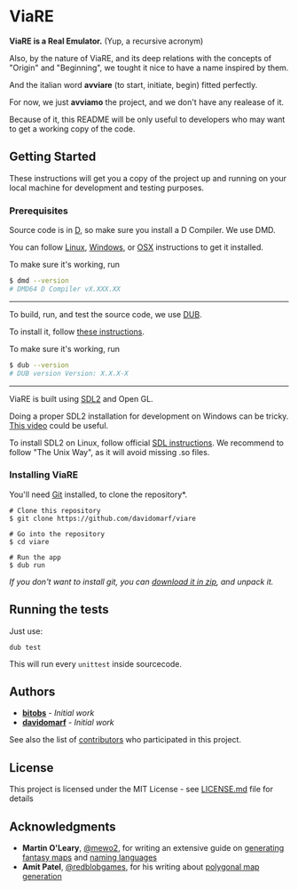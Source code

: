 # ViaRE 

**ViaRE is a Real Emulator.** (Yup, a recursive acronym)

Also, by the nature of ViaRE, and its deep relations with the concepts of
"Origin" and "Beginning", we tought it nice to have a name inspired by them.

And the italian word **avviare** (to start, initiate, begin) fitted perfectly.

For now, we just **avviamo** the project, and we don't have any realease of it.

Because of it, this README will be only useful to developers who may want to
get a working copy of the code.

## Getting Started

These instructions will get you a copy of the project up and running on your
local machine for development and testing purposes.

### Prerequisites

Source code is in [D](https://dlang.org/), so make sure you install a D Compiler.
We use DMD.

You can follow [Linux](https://dlang.org/dmd-linux.html),
[Windows](https://dlang.org/dmd-windows.html), or [OSX](https://dlang.org/dmd-osx.html)
instructions to get it installed.

To make sure it's working, run

```bash
$ dmd --version
# DMD64 D Compiler vX.XXX.XX
```
---

To build, run, and test the source code, we use [DUB](https://github.com/dlang/dub).

To install it, follow [these instructions](https://github.com/dlang/dub#installation).

To make sure it's working, run

```bash
$ dub --version
# DUB version Version: X.X.X-X
```

---

ViaRE is built using [SDL2](https://www.libsdl.org/download-2.0.php) and Open GL.

Doing a proper SDL2 installation for development on Windows can be tricky.
[This video](https://www.youtube.com/watch?v=ybYMOKEW9IY) could be useful.

To install SDL2 on Linux, follow official [SDL instructions](https://wiki.libsdl.org/Installation).
We recommend to follow "The Unix Way", as it will avoid missing .so files.

### Installing ViaRE

You'll need [Git](https://git-scm.com/) installed, to clone the repository*.

```
# Clone this repository
$ git clone https://github.com/davidomarf/viare

# Go into the repository
$ cd viare

# Run the app
$ dub run
```

*If you don't want to install git, you can [download it in zip](https://github.com/davidomarf/viare/archive/master.zip),
and unpack it.*

## Running the tests

Just use:

```
dub test
```

This will run every `unittest` inside sourcecode.

## Authors

- [**bitobs**](https://github.com/bitobs) - *Initial work* 
- [**davidomarf**](https://github.com/davidomarf) - *Initial work*

See also the list of [contributors](https://github.com/your/project/contributors) who participated in this project.

## License

This project is licensed under the MIT License - see [LICENSE.md](LICENSE.md) file for details

## Acknowledgments

* **Martin O'Leary**, [@mewo2](https://twitter.com/mewo2), for writing an extensive guide
on [generating fantasy maps](http://mewo2.com/notes/terrain/) and [naming languages](http://mewo2.com/notes/naming-language/)
* **Amit Patel**, [@redblobgames](https://twitter.com/redblobgames), for his writing about
[polygonal map generation](http://www-cs-students.stanford.edu/~amitp/game-programming/polygon-map-generation/)

<!---
### Break down into end to end tests

Explain what these tests test and why

```
Give an example
```
### And coding style tests

Explain what these tests test and why

```
Give an example
```

## Deployment

Add additional notes about how to deploy this on a live system
-
## Contributing

Please read [CONTRIBUTING.md](https://gist.github.com/PurpleBooth/b24679402957c63ec426) for details on our code of conduct, and the process for submitting pull requests to us.

## Versioning

We use [SemVer](http://semver.org/) for versioning. For the versions available, see the [tags on this repository](https://github.com/your/project/tags). 
-->
